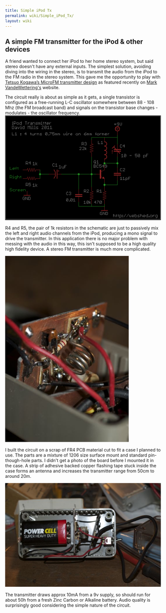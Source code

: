 ```yaml
---
title: Simple iPod Tx
permalink: wiki/Simple_iPod_Tx/
layout: wiki
---
```


A simple FM transmitter for the iPod & other devices
----------------------------------------------------

A friend wanted to connect her iPod to her home stereo system, but said
stereo doesn't have any external inputs. The simplest solution, avoiding
diving into the wiring in the stereo, is to transmit the audio from the
iPod to the FM radio in the stereo system. This gave me the opportunity
to play with [Tetsuo Kogawa’s MicroFM transmitter
design](http://anarchy.translocal.jp/radio/micro/howtosimplestTX.html)
as featured recently on [Mark VandeWettering's](http://brainwagon.org/)
website.

  
The circuit really is about as simple as it gets, a single transistor is
configured as a free-running L-C oscillator somewhere between 88 - 108
Mhz (the FM broadcast band) and signals on the transistor base changes -
modulates - the oscillator frequency. ![](Ipod-tx.png "fig:Ipod-tx.png")

R4 and R5, the pair of 1k resistors in the schematic are just to
passively mix the left and right audio channels from the iPod, producing
a mono signal to drive the transmitter. In this application there is no
major problem with messing with the audio in this way, this isn't
supposed to be a high quality high fidelity device. A stereo FM
transmitter is much more complicated.

<img src="DSC_0344.jpg" title=" The iPod Transmitter circuit board in a case" alt=" The iPod Transmitter circuit board in a case" width="400" />

I built the circuit on a scrap of FR4 PCB material cut to fit a case I
planned to use. The parts are a mixture of 1206 size surface mount and
standard pin-though-hole parts. I didn't get a photo of the board before
I mounted it in the case. A strip of adhesive backed copper flashing
tape stuck inside the case forms an antenna and increases the
transmitter range from 50cm to around 20m.

<img src="DSC_0345.jpg" title="The completed transmitter in a case" alt="The completed transmitter in a case" width="640" />

The transmitter draws approx 10mA from a 9v supply, so should run for
about 50h from a fresh Zinc Carbon or Alkaline battery. Audio quality is
surprisingly good considering the simple nature of the circuit.
